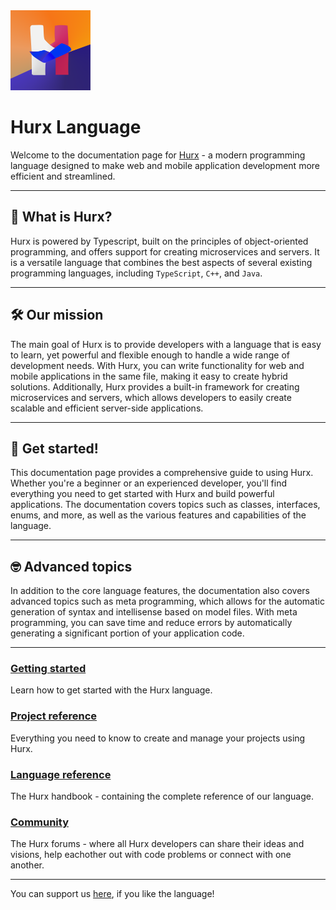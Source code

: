 <img src="App logo.png" alt="Logo" style="height: 128px" />

# Hurx Language

Welcome to the documentation page for [Hurx](http://hurx.io) - a modern programming language designed to make web and mobile application development more efficient and streamlined.
___
## 📘 What is Hurx?

Hurx is powered by Typescript, built on the principles of object-oriented programming, and offers support for creating microservices and servers. It is a versatile language that combines the best aspects of several existing programming languages, including `TypeScript`, `C++`, and `Java`.
___
## 🛠️ Our mission
The main goal of Hurx is to provide developers with a language that is easy to learn, yet powerful and flexible enough to handle a wide range of development needs. With Hurx, you can write functionality for web and mobile applications in the same file, making it easy to create hybrid solutions. Additionally, Hurx provides a built-in framework for creating microservices and servers, which allows developers to easily create scalable and efficient server-side applications.
___
## 🚀 Get started!
This documentation page provides a comprehensive guide to using Hurx. Whether you're a beginner or an experienced developer, you'll find everything you need to get started with Hurx and build powerful applications. The documentation covers topics such as classes, interfaces, enums, and more, as well as the various features and capabilities of the language.
___
## 🤓 Advanced topics
In addition to the core language features, the documentation also covers advanced topics such as meta programming, which allows for the automatic generation of syntax and intellisense based on model files. With meta programming, you can save time and reduce errors by automatically generating a significant portion of your application code.

___

### [Getting started](getting-started/readme.md)
Learn how to get started with the Hurx language.
### [Project reference](project-reference/readme.md)
Everything you need to know to create and manage your projects using Hurx.
### [Language reference](language-reference/readme.md)
The Hurx handbook - containing the complete reference of our language.
### [Community](community/readme.md)
The Hurx forums - where all Hurx developers can share their ideas and visions, help eachother out with code problems or connect with one another.
___
You can support us [here](https://www.buymeacoffee.com/hurx), if you like the language!